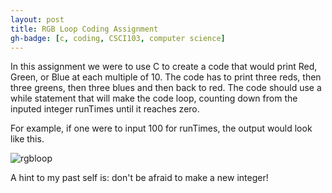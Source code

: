 ```yaml
---
layout: post
title: RGB Loop Coding Assignment
gh-badge: [c, coding, CSCI103, computer science]
---
```


In this assignment we were to use C to create a code that would print Red, Green, or Blue at each multiple of 10. The code has to print three reds, then three greens, then three blues and then back to red. The code should use a while statement that will make the code loop, counting down from the inputed integer runTimes until it reaches zero.

For example, if one were to input 100 for runTimes, the output would look like this. 

![rgbloop](https://caprixrwy2.github.io/img/rgbloop_screenshot.jpg)

A hint to my past self is: don't be afraid to make a new integer! 

